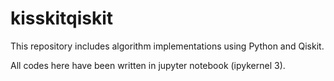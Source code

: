 # kisskitqiskit
This repository includes algorithm implementations using Python and Qiskit.

All codes here have been written in jupyter notebook (ipykernel 3). 
